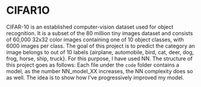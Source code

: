 # CIFAR1O 
CIFAR-10  is an established computer-vision dataset used for object recognition. It is a subset of the 80 million tiny images dataset and consists of 60,000 32x32 color images containing one of 10 object classes, with 6000 images per class. 
The goal of this project is to predict the category an image belongs to out of 10 labels {airplane, automobile, bird, cat, deer, dog, frog, horse, ship, truck}. For this purpose, I have used NN.
The structure of this project goes as follows:
Each file under the `code` folder contains a model, as the number NN_model_XX increases, the NN complexity does so as well. The idea is to show how I've progressively improved my model.
